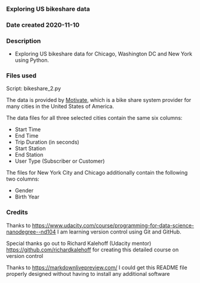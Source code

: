 ### **Exploring US bikeshare data**

### Date created **2020-11-10**

### Description
* Exploring US bikeshare data for Chicago, Washington DC and New York using Python.

### Files used
Script: bikeshare_2.py

The data is provided by [Motivate](https://www.motivateco.com), which is a bike share system provider for many cities in the United States of America.

The data files for all three selected cities contain the same six columns:

- Start Time
- End Time
- Trip Duration (in seconds)
- Start Station
- End Station
- User Type (Subscriber or Customer)

The files for New York City  and Chicago additionally contain the following two columns:

- Gender
- Birth Year

### Credits
Thanks to https://www.udacity.com/course/programming-for-data-science-nanodegree--nd104 I am learning version control using Git and GitHub.

Special thanks go out to Richard Kalehoff (Udacity mentor) https://github.com/richardkalehoff for creating this detailed course on version control

Thanks to https://markdownlivepreview.com/ I could get this README file properly designed without having to install any additional software
